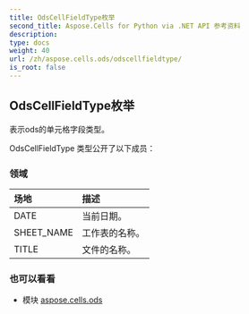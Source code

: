 ```yaml
---
title: OdsCellFieldType枚举
second_title: Aspose.Cells for Python via .NET API 参考资料
description:
type: docs
weight: 40
url: /zh/aspose.cells.ods/odscellfieldtype/
is_root: false
---
```

## OdsCellFieldType枚举
表示ods的单元格字段类型。



OdsCellFieldType 类型公开了以下成员：

### 领域
|场地|描述|
| :- | :- |
| DATE |当前日期。|
| SHEET_NAME |工作表的名称。|
| TITLE |文件的名称。|



### 也可以看看
* 模块 [aspose.cells.ods](..)
